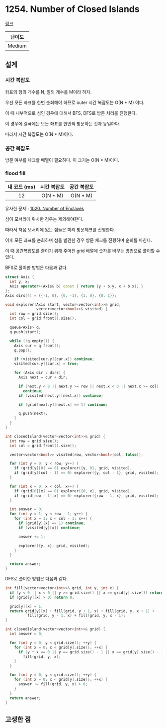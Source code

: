 # 1254. Number of Closed Islands

[링크](https://leetcode.com/problems/number-of-closed-islands/)

| 난이도 |
| :----: |
| Medium |

## 설계

### 시간 복잡도

좌표의 행의 개수를 N, 열의 개수를 M이라 하자.

우선 모든 좌표를 한번 순회해야 하므로 outer 시간 복잡도는 O(N \* M) 이다.

이 때 내부적으로 섬인 경우에 대해서 BFS, DFS로 방문 처리를 진행한다.

이 경우에 결국에는 모든 좌표를 한번씩 방문하는 것과 동일하다.

따라서 시간 복잡도는 O(N \* M)이다.

### 공간 복잡도

방문 여부를 체크할 배열이 필요하다. 이 크기는 O(N \* M)이다.

### flood fill

| 내 코드 (ms) | 시간 복잡도 | 공간 복잡도 |
| :----------: | :---------: | :---------: |
|      12      |  O(N \* M)  |  O(N \* M)  |

유사한 문제 : [1020. Number of Enclaves](https://leetcode.com/problems/number-of-enclaves/)

섬이 모서리에 위치한 경우는 제외해야한다.

따라서 처음 모서리에 있는 섬들은 미리 방문체크를 진행한다.

이후 모든 좌표를 순회하며 섬을 발견한 경우 방문 체크를 진행하며 순회를 마친다.

이 때 공간복잡도를 줄이기 위해 주어진 grid 배열에 숫자를 바꾸는 방법으로 풀이할 수 있다.

BFS로 풀이한 방법은 다음과 같다.

```cpp
struct Axis {
  int y, x;
  Axis operator+(Axis& b) const { return {y + b.y, x + b.x}; }
};
Axis dirs[4] = {{-1, 0}, {0, -1}, {1, 0}, {0, 1}};

void explorer(Axis start, vector<vector<int>>& grid,
              vector<vector<bool>>& visited) {
  int row = grid.size();
  int col = grid.front().size();

  queue<Axis> q;
  q.push(start);

  while (!q.empty()) {
    Axis cur = q.front();
    q.pop();

    if (visited[cur.y][cur.x]) continue;
    visited[cur.y][cur.x] = true;

    for (Axis dir : dirs) {
      Axis next = cur + dir;

      if (next.y < 0 || next.y >= row || next.x < 0 || next.x >= col)
        continue;
      if (visited[next.y][next.x]) continue;

      if (grid[next.y][next.x] == 1) continue;

      q.push(next);
    }
  }
}

int closedIsland(vector<vector<int>>& grid) {
  int row = grid.size();
  int col = grid.front().size();

  vector<vector<bool>> visited(row, vector<bool>(col, false));

  for (int y = 0; y < row; y++) {
    if (grid[y][0] == 0) explorer({y, 0}, grid, visited);
    if (grid[y][col - 1] == 0) explorer({y, col - 1}, grid, visited);
  }

  for (int x = 0; x < col; x++) {
    if (grid[0][x] == 0) explorer({0, x}, grid, visited);
    if (grid[row - 1][x] == 0) explorer({row - 1, x}, grid, visited);
  }

  int answer = 0;
  for (int y = 1; y < row - 1; y++) {
    for (int x = 1; x < col - 1; x++) {
      if (grid[y][x] == 1) continue;
      if (visited[y][x]) continue;

      answer += 1;

      explorer({y, x}, grid, visited);
    }
  }

  return answer;
}
```

DFS로 풀이한 방법은 다음과 같다.

```cpp
int fill(vector<vector<int>>& grid, int y, int x) {
  if (y < 0 || x < 0 || y >= grid.size() || x >= grid[y].size()) return 0;
  if (grid[y][x] > 0) return 0;

  grid[y][x] = 1;
  return grid[y][x] + fill(grid, y + 1, x) + fill(grid, y, x + 1) +
          fill(grid, y - 1, x) + fill(grid, y, x - 1);
}

int closedIsland(vector<vector<int>>& grid) {
  int answer = 0;

  for (int y = 0; y < grid.size(); ++y) {
    for (int x = 0; x < grid[y].size(); ++x) {
      if (y * x == 0 || y == grid.size() - 1 || x == grid[y].size() - 1)
        fill(grid, y, x);
    }
  }

  for (int y = 0; y < grid.size(); ++y) {
    for (int x = 0; x < grid[y].size(); ++x) {
      answer += fill(grid, y, x) > 0;
    }
  }
  return answer;
}
```

## 고생한 점
